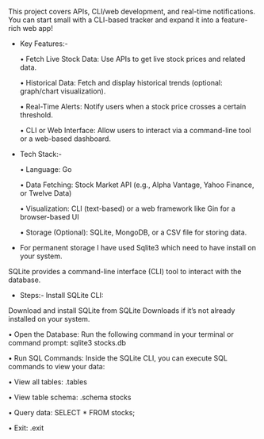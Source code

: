 This project covers APIs, CLI/web development, and real-time notifications. You can start small with a CLI-based tracker and expand it into a feature-rich web app!
 
* Key Features:-
  
  • Fetch Live Stock Data: Use APIs to get live stock prices and related data.
  
  • Historical Data: Fetch and display historical trends (optional: graph/chart visualization).
  
  • Real-Time Alerts: Notify users when a stock price crosses a certain threshold.
  
  • CLI or Web Interface: Allow users to interact via a command-line tool or a web-based dashboard.

* Tech Stack:-
  
  • Language: Go
  
  • Data Fetching: Stock Market API (e.g., Alpha Vantage, Yahoo Finance, or Twelve Data)
  
  • Visualization: CLI (text-based) or a web framework like Gin for a browser-based UI
  
  • Storage (Optional): SQLite, MongoDB, or a CSV file for storing data.

* For permanent storage I have used Sqlite3 which need to have install on your system.

SQLite provides a command-line interface (CLI) tool to interact with the database.
* Steps:-
  Install SQLite CLI:

Download and install SQLite from SQLite Downloads if it’s not already installed on your system.

• Open the Database: Run the following command in your terminal or command prompt:
  sqlite3 stocks.db

• Run SQL Commands: Inside the SQLite CLI, you can execute SQL commands to view your data:

• View all tables:
  .tables

• View table schema:
  .schema stocks

• Query data:
  SELECT * FROM stocks;

• Exit:
  .exit
